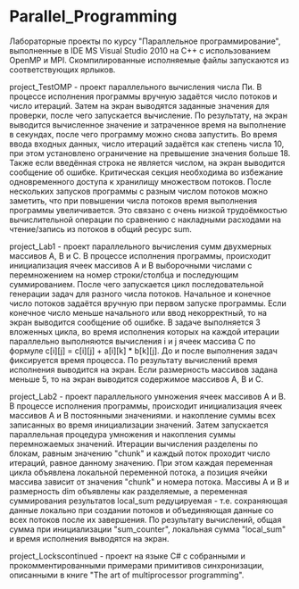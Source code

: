 # Parallel_Programming

Лабораторные проекты по курсу "Параллельное программирование", выполненные в IDE MS Visual Studio 2010 на C++ с использованием OpenMP и MPI.
Скомпилированные исполняемые файлы запускаются из соответствующих ярлыков.

project_TestOMP - проект параллельного вычисления числа Пи.
В процессе исполнения программы вручную задаётся число потоков и число итераций. Затем на экран выводятся заданные значения для проверки, после чего запускается вычисление. По результату, на экран выводится вычисленное значение и затраченное время на выполнение в секундах, после чего программу можно снова запустить.
Во время ввода входных данных, число итераций задаётся как степень числа 10, при этом установлено ограничение на превышение значения больше 18. Также если введённая строка не является числом, на экран выводится сообщение об ошибке.
Критическая секция необходима во избежание одновременного доступа к хранилищу множеством потоков.
После нескольких запусков программы с разным числом потоков можно заметить, что при повышении числа потоков время выполнения программы увеличивается. Это связано с очень низкой трудоёмкостью вычислительной операции по сравнению с накладными расходами на чтение/запись из потоков в общий ресурс sum.

project_Lab1 - проект параллельного вычисления сумм двухмерных массивов A, B и C.
В процессе исполнения программы, происходит инициализация ячеек массивов A и B выборочными числами с перемножением на номер строки/столбца и последующим суммированием. После чего запускается цикл последовательной генерации задач для разного числа потоков.
Начальное и конечное число потоков задаётся вручную при первом запуске программы. Если конечное число меньше начального или ввод некорректный, то на экран выводится сообщение об ошибке.
В задаче выполняется 3 вложенных цикла, во время исполнения которых на каждой итерации параллельно выполняются вычисления i и j ячеек массива C по формуле c[i][j] = c[i][j] + a[i][k] * b[k][j]. 
До и после выполнения задач фиксируется время процесса. По результату вычислений время исполнения выводится на экран.
Если размерность массивов задана меньше 5, то на экран выводится содержимое массивов A, B и C.

project_Lab2 - проект параллельного умножения ячеек массивов A и B.
В процессе исполнения программы, происходит инициализация ячеек массивов A и B постоянными значениями. и накопление суммы всех записанных во время инициализации значений. Затем запускается параллельная процедура умножения и накопления суммы перемножаемых значений. Итерации вычисления разделены по блокам, равным значению "chunk" и каждый поток проходит число итераций, равное данному значению. При этом каждая переменная цикла объявлена локальной переменной потока, а позиция ячейки массива зависит от значения "chunk" и номера потока. Массивы A и B и размерность dim объявлены как разделяемые, а переменная суммирования результатов local_sum редуцируемая - т.е. сохраняющая данные локально при создании потоков и объединяющая данные со всех потоков после их завершения.
По результату вычислений, общая сумма при инициализации "sum_counter", локальная сумма "local_sum" и время исполнения выводятся на экран.

project_Lockscontinued - проект на языке C#  с собранными и прокомментированными примерами примитивов синхронизации, описанными в книге "The art of multiprocessor programming".